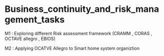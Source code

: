 # Business_continuity_and_risk_management_tasks

M1 : Exploring different Risk assessment framework (CRAMM , CORAS , OCTAVE allegro , EBIOS)

M2 : Applying OCATVE Allegro to Smart home system organiztion

